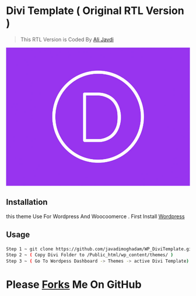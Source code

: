 # Divi Template ( Original RTL Version )
> This RTL Version is Coded By [Ali Javdi](https://javadi.ml)

![GitHub Logo](/Divi/screenshot.jpg)

## Installation 

this theme Use For Wordpress And Woocoomerce . First Install [Wordpress](https://wp-persian.com/)

## Usage

```bash
Step 1 ~ git clone https://github.com/javadimoghadam/WP_DiviTemplate.git
Step 2 ~ ( Copy Divi Folder to /Public_html/wp_content/themes/ )
Step 3 ~ ( Go To Wordpess Dashboard -> Themes -> active Divi Template) 
```

# Please [Forks](https://github.com/javadimoghadam/WP_DiviTemplate) Me On **GitHub** 
